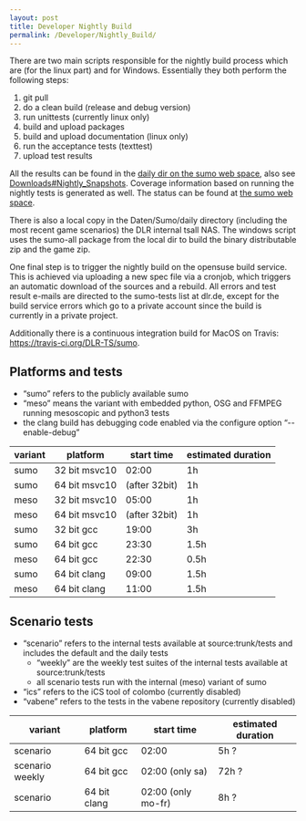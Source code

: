 ```yaml
---
layout: post
title: Developer Nightly Build
permalink: /Developer/Nightly_Build/
---
```


There are two main scripts responsible for the nightly build process which are (for the linux part) and for Windows. Essentially they both perform the following steps:

1.  git pull
2.  do a clean build (release and debug version)
3.  run unittests (currently linux only)
4.  build and upload packages
5.  build and upload documentation (linux only)
6.  run the acceptance tests (texttest)
7.  upload test results

All the results can be found in the [daily dir on the sumo web space](http://sumo.dlr.de/daily/), also see [Downloads\#Nightly_Snapshots](/Downloads#Nightly_Snapshots "wikilink"). Coverage information based on running the nightly tests is generated as well. The status can be found at [the sumo web space](http://sumo.dlr.de/daily/lcov/html/).

There is also a local copy in the Daten/Sumo/daily directory (including the most recent game scenarios) the DLR internal tsall NAS. The windows script uses the sumo-all package from the local dir to build the binary distributable zip and the game zip.

One final step is to trigger the nightly build on the opensuse build service. This is achieved via uploading a new spec file via a cronjob, which triggers an automatic download of the sources and a rebuild. All errors and test result e-mails are directed to the sumo-tests list at dlr.de, except for the build service errors which go to a private account since the build is currently in a private project.

Additionally there is a continuous integration build for MacOS on Travis: <https://travis-ci.org/DLR-TS/sumo>.

Platforms and tests
-------------------

-   “sumo” refers to the publicly available sumo
-   “meso” means the variant with embedded python, OSG and FFMPEG running mesoscopic and python3 tests
-   the clang build has debugging code enabled via the configure option “--enable-debug”

| variant | platform      | start time    | estimated duration |
|---------|---------------|---------------|--------------------|
| sumo    | 32 bit msvc10 | 02:00         | 1h                 |
| sumo    | 64 bit msvc10 | (after 32bit) | 1h                 |
| meso    | 32 bit msvc10 | 05:00         | 1h                 |
| meso    | 64 bit msvc10 | (after 32bit) | 1h                 |
| sumo    | 32 bit gcc    | 19:00         | 3h                 |
| sumo    | 64 bit gcc    | 23:30         | 1.5h               |
| meso    | 64 bit gcc    | 22:30         | 0.5h               |
| sumo    | 64 bit clang  | 09:00         | 1.5h               |
| meso    | 64 bit clang  | 11:00         | 1.5h               |

Scenario tests
--------------

-   “scenario” refers to the internal tests available at source:trunk/tests and includes the default and the daily tests
    -   “weekly” are the weekly test suites of the internal tests available at source:trunk/tests
    -   all scenario tests run with the internal (meso) variant of sumo
-   “ics” refers to the iCS tool of colombo (currently disabled)
-   “vabene” refers to the tests in the vabene repository (currently disabled)

| variant         | platform     | start time         | estimated duration |
|-----------------|--------------|--------------------|--------------------|
| scenario        | 64 bit gcc   | 02:00              | 5h ?               |
| scenario weekly | 64 bit gcc   | 02:00 (only sa)    | 72h ?              |
| scenario        | 64 bit clang | 02:00 (only mo-fr) | 8h ?               |


